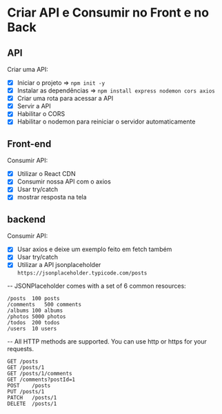 # Criar API e Consumir no Front e no Back

## API

Criar uma API:
- [x] Iniciar o projeto => `npm init -y`
- [x] Instalar as dependências => `npm install express nodemon cors axios`
- [x] Criar uma rota para acessar a API
- [x] Servir a API
- [x] Habilitar o CORS
- [x] Habilitar o nodemon para reiniciar o servidor automaticamente

## Front-end

Consumir API:
- [x] Utilizar o React CDN
- [x] Consumir nossa API com o axios
- [x] Usar try/catch
- [x] mostrar resposta na tela

## backend

Consumir API:
- [x] Usar axios e deixe um exemplo feito em fetch também
- [x] Usar try/catch
- [x] Utilizar a API jsonplaceholder `https://jsonplaceholder.typicode.com/posts`

-- JSONPlaceholder comes with a set of 6 common resources:

    /posts	100 posts
    /comments	500 comments
    /albums	100 albums
    /photos	5000 photos
    /todos	200 todos
    /users	10 users

-- All HTTP methods are supported. You can use http or https for your requests.

    GET	/posts
    GET	/posts/1
    GET	/posts/1/comments
    GET	/comments?postId=1
    POST	/posts
    PUT	/posts/1
    PATCH	/posts/1
    DELETE	/posts/1
